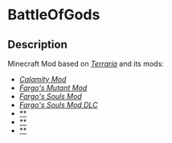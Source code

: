 # BattleOfGods

## Description

Minecraft Mod based on [*Terraria*](https://terraria.org/) and its mods:

 - [*Calamity Mod*](https://steamcommunity.com/sharedfiles/filedetails/?id=2824688072&searchtext=calamity)
 - [*Fargo's Mutant Mod*](https://steamcommunity.com/sharedfiles/filedetails/?id=2570931073)
 - [*Fargo's Souls Mod*](https://steamcommunity.com/sharedfiles/filedetails/?id=2815540735&searchtext=Fargo)
 - [*Fargo's Souls Mod DLC*](https://steamcommunity.com/sharedfiles/filedetails/?id=3044249615)
 - [**]()
 - [**]()
 - [**]()
<!--stackedit_data:
eyJoaXN0b3J5IjpbLTE4OTY0MzM0MTksMTYwNjA4MjMzNCwtMT
gxNjQyNjQ1NV19
-->